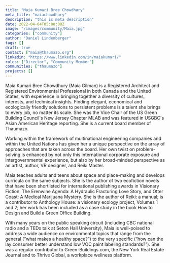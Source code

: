 ```yaml
---
title: "Maia Kumari Bree Chowdhury"
meta_title: "maiachowdhury"
description: "this is meta description"
date: 2022-04-04T05:00:00Z
image: "/images/community/Maia.jpg"
categories: ["community"]
author: "Daniel Lindenberger"
tags: []
draft: true
contact: ["maia@thaumazo.org"]
linkedin: "https://www.linkedin.com/in/maiakumari/"
roles: ["Director", "Community Member"]
communities: ["thaumazo"]
projects: []
---
```


Maia Kumari Bree Chowdhury (Maia Gilman) is a Registered Architect and Registered Environmental Professional in both Canada and the United States, with experience in bringing together a diversity of cultures, interests, and technical insights. Finding elegant, economical and ecologically friendly solutions to persistent problems is a talent she brings to every job, no matter its scale. She was the Vice Chair of the US Green Building Council's New Jersey Chapter MLAB and was featured in USGBC's Asian American Heritage reporting. She is a current board member of Thaumazo.

Working within the framework of multinational engineering companies and within the United Nations has given her a unique perspective on the array of approaches that are taken across the board. Her own twist on problem-solving is enhanced by not only this international corporate exposure and intergovernmental experience, but also by her broad-minded perspective as an artist, author, VR designer, and Reiki Master.

Maia teaches adults and teens about space and place-making and develops curricula on the same subjects. She is the author of two ecofiction novels that have been shortlisted for international publishing awards in Visionary Fiction: The Erenwine Agenda: A Hydraulic Fracturing Love Story, and Otter Coast: A Medical Marijuana Mystery. She is the author of Reiki: a manual; is a contributor to Anthology House: a visionary ecology project, Volumes 1 and 2; her work has been included as a case study in the book How to Design and Build a Green Office Building.

With many years on the public speaking circuit (including CBC national radio and a TEDx talk at Seton Hall University), Maia is well-poised to address a wide audience on environmental topics that range from the general (“what makes a healthy space?”) to the very specific (“how can the lay consumer better understand low VOC paint labeling standards?”). She was a regular contributor to Green-Buildings.com, the New York Real Estate Journal and to Thrive Global, a workplace wellness platform.
